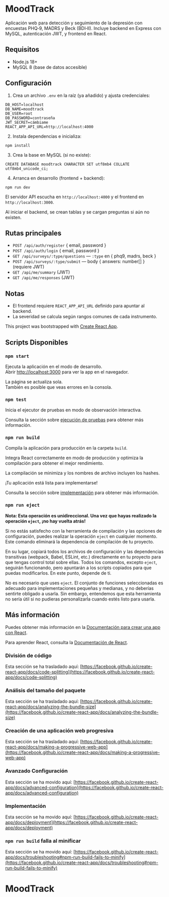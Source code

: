 # MoodTrack

Aplicación web para detección y seguimiento de la depresión con encuestas PHQ‑9, MADRS y Beck (BDI‑II). Incluye backend en Express con MySQL, autenticación JWT, y frontend en React.

## Requisitos

- Node.js 18+
- MySQL 8 (base de datos accesible)

## Configuración

1. Crea un archivo `.env` en la raíz (ya añadido) y ajusta credenciales:

```
DB_HOST=localhost
DB_NAME=moodtrack
DB_USER=root
DB_PASSWORD=contraseña
JWT_SECRET=cámbiame
REACT_APP_API_URL=http://localhost:4000
```

2. Instala dependencias e inicializa:

```
npm install
```

3. Crea la base en MySQL (si no existe):

```
CREATE DATABASE moodtrack CHARACTER SET utf8mb4 COLLATE utf8mb4_unicode_ci;
```

4. Arranca en desarrollo (frontend + backend):

```
npm run dev
```

El servidor API escucha en `http://localhost:4000` y el frontend en `http://localhost:3000`.

Al iniciar el backend, se crean tablas y se cargan preguntas si aún no existen.

## Rutas principales

- `POST /api/auth/register` { email, password }
- `POST /api/auth/login` { email, password }
- `GET /api/surveys/:type/questions` — `:type` en { phq9, madrs, beck }
- `POST /api/surveys/:type/submit` — body { answers: number[] } (requiere JWT)
- `GET /api/me/summary` (JWT)
- `GET /api/me/responses` (JWT)

## Notas

- El frontend requiere `REACT_APP_API_URL` definido para apuntar al backend.
- La severidad se calcula según rangos comunes de cada instrumento.

This project was bootstrapped with [Create React App](https://github.com/facebook/create-react-app).

## Scripts Disponibles



### `npm start`

Ejecuta la aplicación en el modo de desarrollo.\
Abrir [http://localhost:3000](http://localhost:3000) para ver la app en el navegador.

La página se actualiza sola.\
También es posible que veas errores en la consola.

### `npm test`

Inicia el ejecutor de pruebas en modo de observación interactiva.

Consulta la sección sobre [ejecución de pruebas](https://facebook.github.io/create-react-app/docs/running-tests) para obtener más información.

### `npm run build`

Compila la aplicación para producción en la carpeta `build`.

Integra React correctamente en modo de producción y optimiza la compilación para obtener el mejor rendimiento.

La compilación se minimiza y los nombres de archivo incluyen los hashes.

¡Tu aplicación está lista para implementarse!

Consulta la sección sobre [implementación](https://facebook.github.io/create-react-app/docs/deployment) para obtener más información.

### `npm run eject`

**Nota: Esta operación es unidireccional. Una vez que hayas realizado la operación `eject`, ¡no hay vuelta atrás!**

Si no estás satisfecho con la herramienta de compilación y las opciones de configuración, puedes realizar la operación `eject` en cualquier momento. Este comando eliminará la dependencia de compilación de tu proyecto.

En su lugar, copiará todos los archivos de configuración y las dependencias transitivas (webpack, Babel, ESLint, etc.) directamente en tu proyecto para que tengas control total sobre ellas. Todos los comandos, excepto `eject`, seguirán funcionando, pero apuntarán a los scripts copiados para que puedas modificarlos. En este punto, depende de ti.

No es necesario que uses `eject`. El conjunto de funciones seleccionadas es adecuado para implementaciones pequeñas y medianas, y no deberías sentirte obligado a usarla. Sin embargo, entendemos que esta herramienta no sería útil si no pudieras personalizarla cuando estés listo para usarla.

## Más información

Puedes obtener más información en la [Documentación para crear una app con React](https://facebook.github.io/create-react-app/docs/getting-started).

Para aprender React, consulta la [Documentación de React](https://reactjs.org/).

### División de código

Esta sección se ha trasladado aquí: [https://facebook.github.io/create-react-app/docs/code-splitting](https://facebook.github.io/create-react-app/docs/code-splitting)

### Análisis del tamaño del paquete

Esta sección se ha trasladado aquí: [https://facebook.github.io/create-react-app/docs/analyzing-the-bundle-size](https://facebook.github.io/create-react-app/docs/analyzing-the-bundle-size)

### Creación de una aplicación web progresiva

Esta sección se ha trasladado aquí: [https://facebook.github.io/create-react-app/docs/making-a-progressive-web-app](https://facebook.github.io/create-react-app/docs/making-a-progressive-web-app)

### Avanzado Configuración

Esta sección se ha movido aquí: [https://facebook.github.io/create-react-app/docs/advanced-configuration](https://facebook.github.io/create-react-app/docs/advanced-configuration)

### Implementación

Esta sección se ha movido aquí: [https://facebook.github.io/create-react-app/docs/deployment](https://facebook.github.io/create-react-app/docs/deployment)

### `npm run build` falla al minificar

Esta sección se ha movido aquí: [https://facebook.github.io/create-react-app/docs/troubleshooting#npm-run-build-fails-to-minify](https://facebook.github.io/create-react-app/docs/troubleshooting#npm-run-build-fails-to-minify)
# MoodTrack
